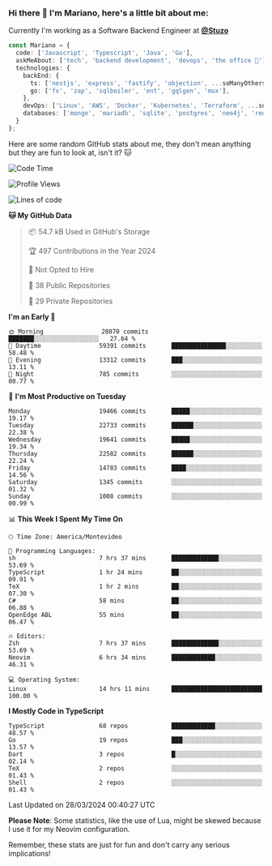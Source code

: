 ### Hi there 👋 I'm Mariano, here's a little bit about me:

Currently I'm working as a Software Backend Engineer at [**@Stuzo**](https://www.stuzo.com/)

```ts
const Mariano = {
  code: ['Javascript', 'Typescript', 'Java', 'Go'],
  askMeAbout: ['tech', 'backend development', 'devops', 'the office 💼'],
  technologies: {
    backEnd: {
      ts: ['nestjs', 'express', 'fastify', 'objection', ...soManyOthersFrameworks],
      go: ['fx', 'zap', 'sqlboiler', 'ent', 'gqlgen', 'mux'],
    },
    devOps: ['Linux', 'AWS', 'Docker', 'Kubernetes', 'Terraform', ...soManyOthersTools],
    databases: ['mongo', 'mariadb', 'sqlite', 'postgres', 'neo4j', 'redis', ...],
  }
};
```

Here are some random GitHub stats about me, they don't mean anything but they are fun to look at, isn't it? 🐱

<!--START_SECTION:waka-->
![Code Time](http://img.shields.io/badge/Code%20Time-1%2C796%20hrs%2026%20mins-blue)

![Profile Views](http://img.shields.io/badge/Profile%20Views-2-blue)

![Lines of code](https://img.shields.io/badge/From%20Hello%20World%20I%27ve%20Written-18.4%20million%20lines%20of%20code-blue)

**🐱 My GitHub Data** 

> 📦 54.7 kB Used in GitHub's Storage 
 > 
> 🏆 497 Contributions in the Year 2024
 > 
> 🚫 Not Opted to Hire
 > 
> 📜 38 Public Repositories 
 > 
> 🔑 29 Private Repositories 
 > 
**I'm an Early 🐤** 

```text
🌞 Morning                28070 commits       ███████░░░░░░░░░░░░░░░░░░   27.64 % 
🌆 Daytime                59391 commits       ███████████████░░░░░░░░░░   58.48 % 
🌃 Evening                13312 commits       ███░░░░░░░░░░░░░░░░░░░░░░   13.11 % 
🌙 Night                  785 commits         ░░░░░░░░░░░░░░░░░░░░░░░░░   00.77 % 
```
📅 **I'm Most Productive on Tuesday** 

```text
Monday                   19466 commits       █████░░░░░░░░░░░░░░░░░░░░   19.17 % 
Tuesday                  22733 commits       ██████░░░░░░░░░░░░░░░░░░░   22.38 % 
Wednesday                19641 commits       █████░░░░░░░░░░░░░░░░░░░░   19.34 % 
Thursday                 22582 commits       ██████░░░░░░░░░░░░░░░░░░░   22.24 % 
Friday                   14783 commits       ████░░░░░░░░░░░░░░░░░░░░░   14.56 % 
Saturday                 1345 commits        ░░░░░░░░░░░░░░░░░░░░░░░░░   01.32 % 
Sunday                   1008 commits        ░░░░░░░░░░░░░░░░░░░░░░░░░   00.99 % 
```


📊 **This Week I Spent My Time On** 

```text
🕑︎ Time Zone: America/Montevideo

💬 Programming Languages: 
sh                       7 hrs 37 mins       █████████████░░░░░░░░░░░░   53.69 % 
TypeScript               1 hr 24 mins        ██░░░░░░░░░░░░░░░░░░░░░░░   09.91 % 
TeX                      1 hr 2 mins         ██░░░░░░░░░░░░░░░░░░░░░░░   07.30 % 
C#                       58 mins             ██░░░░░░░░░░░░░░░░░░░░░░░   06.88 % 
OpenEdge ABL             55 mins             ██░░░░░░░░░░░░░░░░░░░░░░░   06.47 % 

🔥 Editors: 
Zsh                      7 hrs 37 mins       █████████████░░░░░░░░░░░░   53.69 % 
Neovim                   6 hrs 34 mins       ████████████░░░░░░░░░░░░░   46.31 % 

💻 Operating System: 
Linux                    14 hrs 11 mins      █████████████████████████   100.00 % 
```

**I Mostly Code in TypeScript** 

```text
TypeScript               68 repos            ████████████░░░░░░░░░░░░░   48.57 % 
Go                       19 repos            ███░░░░░░░░░░░░░░░░░░░░░░   13.57 % 
Dart                     3 repos             █░░░░░░░░░░░░░░░░░░░░░░░░   02.14 % 
TeX                      2 repos             ░░░░░░░░░░░░░░░░░░░░░░░░░   01.43 % 
Shell                    2 repos             ░░░░░░░░░░░░░░░░░░░░░░░░░   01.43 % 
```




 Last Updated on 28/03/2024 00:40:27 UTC
<!--END_SECTION:waka-->

**Please Note**: Some statistics, like the use of Lua, might be skewed because I use it for my Neovim configuration.

Remember, these stats are just for fun and don't carry any serious implications!
